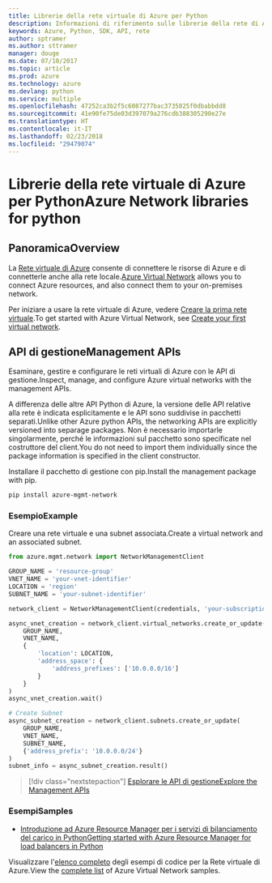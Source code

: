 ```yaml
---
title: Librerie della rete virtuale di Azure per Python
description: Informazioni di riferimento sulle librerie della rete di Azure per Python
keywords: Azure, Python, SDK, API, rete
author: sptramer
ms.author: sttramer
manager: douge
ms.date: 07/10/2017
ms.topic: article
ms.prod: azure
ms.technology: azure
ms.devlang: python
ms.service: multiple
ms.openlocfilehash: 47252ca3b2f5c6087277bac3735025f0dbabbdd8
ms.sourcegitcommit: 41e90fe75de03d397079a276cdb388305290e27e
ms.translationtype: HT
ms.contentlocale: it-IT
ms.lasthandoff: 02/23/2018
ms.locfileid: "29479074"
---
```

# <a name="azure-network-libraries-for-python"></a><span data-ttu-id="62baa-104">Librerie della rete virtuale di Azure per Python</span><span class="sxs-lookup"><span data-stu-id="62baa-104">Azure Network libraries for python</span></span>

## <a name="overview"></a><span data-ttu-id="62baa-105">Panoramica</span><span class="sxs-lookup"><span data-stu-id="62baa-105">Overview</span></span>

<span data-ttu-id="62baa-106">La [Rete virtuale di Azure](/azure/virtual-network/virtual-networks-overview) consente di connettere le risorse di Azure e di connetterle anche alla rete locale.</span><span class="sxs-lookup"><span data-stu-id="62baa-106">[Azure Virtual Network](/azure/virtual-network/virtual-networks-overview) allows you to connect Azure resources, and also connect them to your on-premises network.</span></span>

<span data-ttu-id="62baa-107">Per iniziare a usare la rete virtuale di Azure, vedere [Creare la prima rete virtuale](/azure/virtual-network/virtual-network-get-started-vnet-subnet).</span><span class="sxs-lookup"><span data-stu-id="62baa-107">To get started with Azure Virtual Network, see [Create your first virtual network](/azure/virtual-network/virtual-network-get-started-vnet-subnet).</span></span>

## <a name="management-apis"></a><span data-ttu-id="62baa-108">API di gestione</span><span class="sxs-lookup"><span data-stu-id="62baa-108">Management APIs</span></span>

<span data-ttu-id="62baa-109">Esaminare, gestire e configurare le reti virtuali di Azure con le API di gestione.</span><span class="sxs-lookup"><span data-stu-id="62baa-109">Inspect, manage, and configure Azure virtual networks with the management APIs.</span></span>

<span data-ttu-id="62baa-110">A differenza delle altre API Python di Azure, la versione delle API relative alla rete è indicata esplicitamente e le API sono suddivise in pacchetti separati.</span><span class="sxs-lookup"><span data-stu-id="62baa-110">Unlike other Azure python APIs, the networking APIs are explicitly versioned into separage packages.</span></span> <span data-ttu-id="62baa-111">Non è necessario importarle singolarmente, perché le informazioni sul pacchetto sono specificate nel costruttore del client.</span><span class="sxs-lookup"><span data-stu-id="62baa-111">You do not need to import them individually since the package information is specified in the client constructor.</span></span>

<span data-ttu-id="62baa-112">Installare il pacchetto di gestione con pip.</span><span class="sxs-lookup"><span data-stu-id="62baa-112">Install the management package with pip.</span></span>

```bash
pip install azure-mgmt-network
```

### <a name="example"></a><span data-ttu-id="62baa-113">Esempio</span><span class="sxs-lookup"><span data-stu-id="62baa-113">Example</span></span>

<span data-ttu-id="62baa-114">Creare una rete virtuale e una subnet associata.</span><span class="sxs-lookup"><span data-stu-id="62baa-114">Create a virtual network and an associated subnet.</span></span>

```python
from azure.mgmt.network import NetworkManagementClient

GROUP_NAME = 'resource-group'
VNET_NAME = 'your-vnet-identifier'
LOCATION = 'region'
SUBNET_NAME = 'your-subnet-identifier'

network_client = NetworkManagementClient(credentials, 'your-subscription-id')

async_vnet_creation = network_client.virtual_networks.create_or_update(
    GROUP_NAME,
    VNET_NAME,
    {
        'location': LOCATION,
        'address_space': {
            'address_prefixes': ['10.0.0.0/16']
        }
    }
)
async_vnet_creation.wait()

# Create Subnet
async_subnet_creation = network_client.subnets.create_or_update(
    GROUP_NAME,
    VNET_NAME,
    SUBNET_NAME,
    {'address_prefix': '10.0.0.0/24'}
)
subnet_info = async_subnet_creation.result()
```

> [!div class="nextstepaction"]
> [<span data-ttu-id="62baa-115">Esplorare le API di gestione</span><span class="sxs-lookup"><span data-stu-id="62baa-115">Explore the Management APIs</span></span>](/python/api/overview/azure/network/management)

### <a name="samples"></a><span data-ttu-id="62baa-116">Esempi</span><span class="sxs-lookup"><span data-stu-id="62baa-116">Samples</span></span>

* [<span data-ttu-id="62baa-117">Introduzione ad Azure Resource Manager per i servizi di bilanciamento del carico in Python</span><span class="sxs-lookup"><span data-stu-id="62baa-117">Getting started with Azure Resource Manager for load balancers in Python</span></span>](https://azure.microsoft.com/en-us/resources/samples/network-python-manage-loadbalancer/)

<span data-ttu-id="62baa-118">Visualizzare l'[elenco completo](https://azure.microsoft.com/en-us/resources/samples/?platform=python&term=virtual%20network) degli esempi di codice per la Rete virtuale di Azure.</span><span class="sxs-lookup"><span data-stu-id="62baa-118">View the [complete list](https://azure.microsoft.com/en-us/resources/samples/?platform=python&term=virtual%20network) of Azure Virtual Network samples.</span></span>
